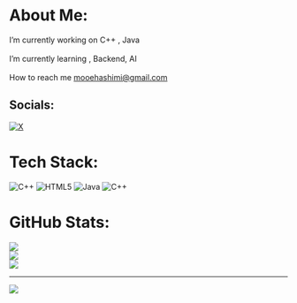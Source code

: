 #  About Me:
 I’m currently working on C++ , Java<br><br> I’m currently learning , Backend, AI<br><br>How to reach me mooehashimi@gmail.com


##  Socials:
[![X](https://img.shields.io/badge/X-black.svg?logo=X&logoColor=white)](https://x.com/m0hcs) 

#  Tech Stack:
![C++](https://img.shields.io/badge/c++-%2300599C.svg?style=for-the-badge&logo=c%2B%2B&logoColor=white) ![HTML5](https://img.shields.io/badge/html5-%23E34F26.svg?style=for-the-badge&logo=html5&logoColor=white) ![Java](https://img.shields.io/badge/java-%23ED8B00.svg?style=for-the-badge&logo=openjdk&logoColor=white) ![C++](https://img.shields.io/badge/c++-%2300599C.svg?style=for-the-badge&logo=c%2B%2B&logoColor=white)
#  GitHub Stats:
![](https://github-readme-stats.vercel.app/api?username=x0moh&theme=dark&hide_border=false&include_all_commits=true&count_private=true)<br/>
![](https://nirzak-streak-stats.vercel.app/?user=x0moh&theme=dark&hide_border=false)<br/>
![](https://github-readme-stats.vercel.app/api/top-langs/?username=x0moh&theme=dark&hide_border=false&include_all_commits=true&count_private=true&layout=compact)

---
[![](https://visitcount.itsvg.in/api?id=x0moh&icon=0&color=0)](https://visitcount.itsvg.in)

<!-- Proudly created with GPRM ( https://gprm.itsvg.in ) -->
